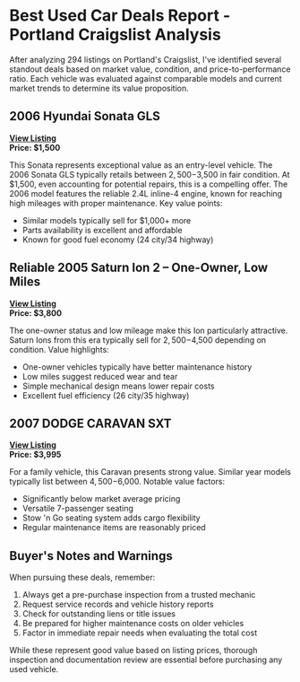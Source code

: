 # Best Used Car Deals Report - Portland Craigslist Analysis

After analyzing 294 listings on Portland's Craigslist, I've identified several standout deals based on market value, condition, and price-to-performance ratio. Each vehicle was evaluated against comparable models and current market trends to determine its value proposition.

## 2006 Hyundai Sonata GLS
**[View Listing](https://portland.craigslist.org/clk/cto/d/vancouver-2006-hyundai-sonata-gls/7824932339.html)**  
**Price: $1,500**

This Sonata represents exceptional value as an entry-level vehicle. The 2006 Sonata GLS typically retails between $2,500-$3,500 in fair condition. At $1,500, even accounting for potential repairs, this is a compelling offer. The 2006 model features the reliable 2.4L inline-4 engine, known for reaching high mileages with proper maintenance. Key value points:
- Similar models typically sell for $1,000+ more
- Parts availability is excellent and affordable
- Known for good fuel economy (24 city/34 highway)

## Reliable 2005 Saturn Ion 2 – One-Owner, Low Miles
**[View Listing](https://portland.craigslist.org/clk/ctd/d/vancouver-reliable-2005-saturn-ion-one/7824945643.html)**  
**Price: $3,800**

The one-owner status and low mileage make this Ion particularly attractive. Saturn Ions from this era typically sell for $2,500-$4,500 depending on condition. Value highlights:
- One-owner vehicles typically have better maintenance history
- Low miles suggest reduced wear and tear
- Simple mechanical design means lower repair costs
- Excellent fuel efficiency (26 city/35 highway)

## 2007 DODGE CARAVAN SXT
**[View Listing](https://portland.craigslist.org/clk/ctd/d/vancouver-2007-dodge-caravan-sxt/7824942573.html)**  
**Price: $3,995**

For a family vehicle, this Caravan presents strong value. Similar year models typically list between $4,500-$6,000. Notable value factors:
- Significantly below market average pricing
- Versatile 7-passenger seating
- Stow 'n Go seating system adds cargo flexibility
- Regular maintenance items are reasonably priced

## Buyer's Notes and Warnings

When pursuing these deals, remember:
1. Always get a pre-purchase inspection from a trusted mechanic
2. Request service records and vehicle history reports
3. Check for outstanding liens or title issues
4. Be prepared for higher maintenance costs on older vehicles
5. Factor in immediate repair needs when evaluating the total cost

While these represent good value based on listing prices, thorough inspection and documentation review are essential before purchasing any used vehicle.